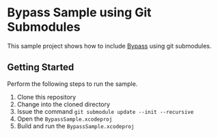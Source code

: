 # Bypass Sample using Git Submodules

This sample project shows how to include [Bypass](https://github.com/Uncodin/bypass-ios)
using git submodules.

## Getting Started

Perform the following steps to run the sample.

1. Clone this repository
2. Change into the cloned directory
3. Issue the command `git submodule update --init --recursive`
4. Open the `BypassSample.xcodeproj`
5. Build and run the `BypassSample.xcodeproj`